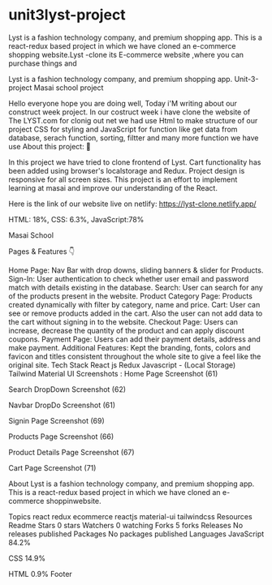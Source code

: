# unit3lyst-project
Lyst is a fashion technology company, and premium shopping app. This is a react-redux based project in which we have cloned an e-commerce shopping website.Lyst -clone its E-commerce website ,where you can purchase things and


Lyst is a fashion technology company, and premium shopping app. Unit-3-project Masai school project

Hello everyone hope you are doing well, Today i'M writing about our construct week project. In our costruct week i have clone the website of The LYST.com for clonig out net we had use Html to make structure of our project CSS for styling and JavaScript for function like get data from database, serach function, sorting, filtter and many more function we have use About this project: 🙌

In this project we have tried to clone frontend of Lyst. Cart functionality has been added using browser's localstorage and Redux. Project design is responsive for all screen sizes. This project is an effort to implement learning at masai and improve our understanding of the React.

Here is the link of our website live on netlify: https://lyst-clone.netlify.app/

HTML: 18%, CSS: 6.3%, JavaScript:78%

Masai School

Pages & Features 👇

Home Page: Nav Bar with drop downs, sliding banners & slider for Products. Sign-In: User authentication to check whether user email and password match with details existing in the database. Search: User can search for any of the products present in the website. Product Category Page: Products created dynamically with filter by category, name and price. Cart: User can see or remove products added in the cart. Also the user can not add data to the cart without signing in to the website. Checkout Page: Users can increase, decrease the quantity of the product and can apply discount coupons. Payment Page: Users can add their payment details, address and make payment. Additional Features: Kept the branding, fonts, colors and favicon and titles consistent throughout the whole site to give a feel like the original site. Tech Stack React js Redux Javascript - (Local Storage) Tailwind Material UI Screenshots : Home Page Screenshot (61)

Search DropDown Screenshot (62)

Navbar DropDo Screenshot (61)

Signin Page Screenshot (69)

Products Page Screenshot (66)

Product Details Page Screenshot (67)

Cart Page Screenshot (71)

About Lyst is a fashion technology company, and premium shopping app. This is a react-redux based project in which we have cloned an e-commerce shoppinwebsite.

Topics react redux ecommerce reactjs material-ui tailwindcss Resources Readme Stars 0 stars Watchers 0 watching Forks 5 forks Releases No releases published Packages No packages published Languages JavaScript 84.2%

CSS 14.9%

HTML 0.9% Footer
